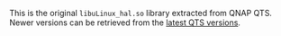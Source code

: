 This is the original `libuLinux_hal.so` library extracted from QNAP QTS. Newer versions can be retrieved from the [latest QTS versions](https:://www.qnap.com/en/download).
